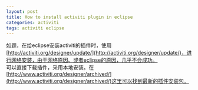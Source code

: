 ```yaml
---
layout: post
title: How to install activiti plugin in eclipse
categories: activiti
tags: activiti eclipse
---
```

如题，在给eclipse安装activiti的插件时，使用[http://activiti.org/designer/update/](http://activiti.org/designer/update/)，进行网络安装，由于网络原因、或者eclipse的原因，几乎不会成功。  
可以直接下载插件，采用本地安装。在[http://www.activiti.org/designer/archived/](http://www.activiti.org/designer/archived/)这里可以找到最新的插件安装包。